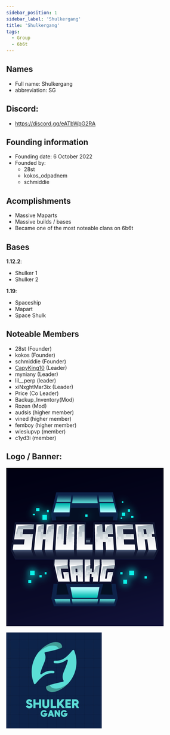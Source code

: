 ```yaml
---
sidebar_position: 1
sidebar_label: 'Shulkergang'
title: 'Shulkergang'
tags:
  - Group
  - 6b6t
---
```


## Names
* Full name: Shulkergang
* abbreviation: SG

## Discord:
* https://discord.gg/eATbWpG2RA

## Founding information
* Founding date: 6 October 2022
* Founded by: 
  * 28st
  * kokos_odpadnem
  * schmiddie

## Acomplishments
- Massive Maparts
- Massive builds / bases
- Became one of the most noteable clans on 6b6t

## Bases
**1.12.2**:
- Shulker 1
- Shulker 2

**1.19**:
- Spaceship
- Mapart
- Space Shulk

## Noteable Members
- 28st (Founder)
- kokos (Founder)
- schmiddie (Founder)
- [CapyKing10](../Users/capy.md) (Leader)
- myniany (Leader)
- lil__perp (leader)
- xiNxghtMar3ix (Leader)
- Price (Co Leader)
- Backup_Inventory(Mod)
- Rozen (Mod)
- audsis (higher member)
- vined (higher member)
- femboy (higher member)
- wiesiupvp (member)
- c1yd3i (member)

## Logo / Banner:
![logo](../../static/img/groups/shulkergang/logo.png)

![logo2](../../static/img/groups/shulkergang/logo2.png)